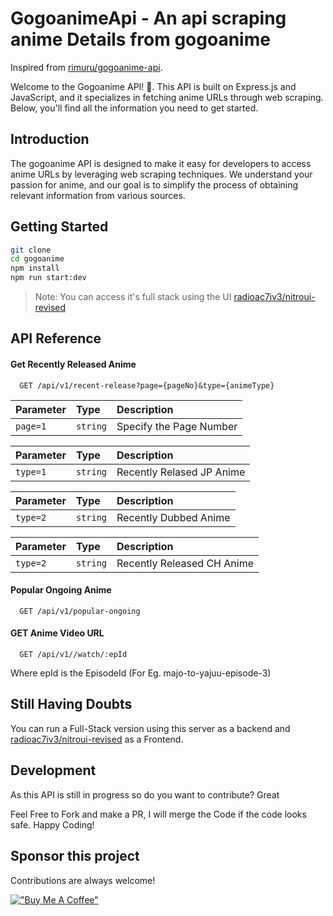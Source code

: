 # GogoanimeApi - An api scraping anime Details from gogoanime

Inspired from [rimuru/gogoanime-api](https://github.com/riimuru/gogoanime-api).

Welcome to the Gogoanime API! 🌟. This API is built on Express.js and JavaScript, and it specializes in fetching anime URLs through web scraping. Below, you'll find all the information you need to get started.

## Introduction
The gogoanime API is designed to make it easy for developers to access anime URLs by leveraging web scraping techniques. We understand your passion for anime, and our goal is to simplify the process of obtaining relevant information from various sources.

## Getting Started

```sh
git clone 
cd gogoanime
npm install
npm run start:dev
```
> Note: You can access it's full stack using the UI [radioac7iv3/nitroui-revised](https://github.com/radioac7iv3/nitroui-revised)


## API Reference

#### Get Recently Released Anime

```http
  GET /api/v1/recent-release?page={pageNo}&type={animeType}
```

| Parameter | Type     | Description                |
| :-------- | :------- | :------------------------- |
| `page=1` | `string` | Specify the Page Number |

| Parameter | Type     | Description                |
| :-------- | :------- | :------------------------- |
| `type=1` | `string` | Recently Relased JP Anime |

| Parameter | Type     | Description                |
| :-------- | :------- | :------------------------- |
| `type=2` | `string` | Recently Dubbed Anime |

| Parameter | Type     | Description                |
| :-------- | :------- | :------------------------- |
| `type=2` | `string` | Recently Released CH Anime |

#### Popular Ongoing Anime

```http
  GET /api/v1/popular-ongoing
```

#### GET Anime Video URL

```http
  GET /api/v1//watch/:epId
```
Where epId is the EpisodeId (For Eg. majo-to-yajuu-episode-3)


## Still Having Doubts
You can run a Full-Stack version using this server as a backend and [radioac7iv3/nitroui-revised](https://github.com/radioac7iv3/nitroui-revised) as a Frontend.


## Development
As this API is still in progress so do you want to contribute? Great

Feel Free to Fork and make a PR, I will merge the Code if the code looks safe. Happy Coding!

## Sponsor this project

Contributions are always welcome!

[!["Buy Me A Coffee"](https://www.buymeacoffee.com/assets/img/custom_images/orange_img.png)](https://www.buymeacoffee.com/radioac7iv3)
